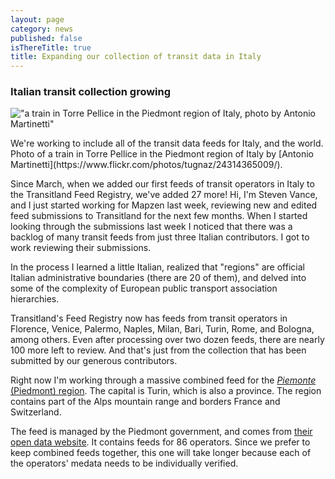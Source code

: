 ```yaml
---
layout: page
category: news
published: false
isThereTitle: true
title: Expanding our collection of transit data in Italy
---
```


### Italian transit collection growing

!["a train in Torre Pellice in the Piedmont region of Italy, photo by Antonio Martinetti"](https://c2.staticflickr.com/2/1510/24314365009_252b45739e_z.jpg)
<p class='caption'>We're working to include all of the transit data feeds for Italy, and the world. Photo of a train in Torre Pellice in the Piedmont region of Italy by [Antonio Martinetti](https://www.flickr.com/photos/tugnaz/24314365009/).</p>

Since March, when we added our first feeds of transit operators in Italy to the Transitland Feed Registry, we've added 27 more! Hi, I'm Steven Vance, and I just started working for Mapzen last week, reviewing new and edited feed submissions to Transitland for the next few months. When I started looking through the submissions last week I noticed that there was a backlog of many transit feeds from just three Italian contributors. I got to work reviewing their submissions.

In the process I learned a little Italian, realized that "regions" are official Italian administrative boundaries (there are 20 of them), and delved into some of the complexity of European public transport association hierarchies. 

Transitland's Feed Registry now has feeds from transit operators in Florence, Venice, Palermo, Naples, Milan, Bari, Turin, Rome, and Bologna, among others.  Even after processing over two dozen feeds, there are nearly 100 more left to review. And that's just from the collection that has been submitted by our generous contributors. 

Right now I'm working through a massive combined feed for the [_Piemonte_ (Piedmont) region](https://whosonfirst.mapzen.com/spelunker/id/404227493/#7/45.275/7.920). The capital is Turin, which is also a province. The region contains part of the Alps mountain range and borders France and Switzerland. 

The feed is managed by the Piedmont government, and comes from [their open data website](http://www.dati.piemonte.it). It contains feeds for 86 operators. Since we prefer to keep combined feeds together, this one will take longer because each of the operators' medata needs to be individually verified. 